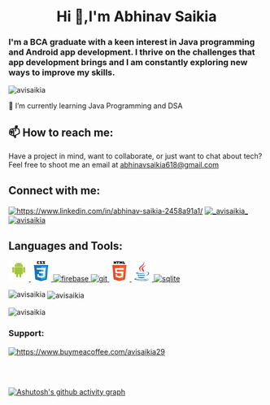 <h1 align="center">Hi 👋,I'm Abhinav Saikia</h1>
<h3 align="leftr">I'm a BCA graduate with a keen interest in Java programming and Android app development. I thrive on the challenges that app development brings and I am constantly exploring new ways to improve my skills. </h3>
<p align="left"> <img src="https://komarev.com/ghpvc/?username=avisaikia&label=Profile%20views&color=0e75b6&style=flat" alt="avisaikia" /> </p>
 🌱 I’m currently learning Java Programming and DSA
 
 📫 How to reach me:
- 
  Have a project in mind, want to collaborate, or just want to chat about tech? Feel free to shoot me an email at abhinavsaikia618@gmail.com
  
Connect with me:
-
<p align="left">
<a href="https://linkedin.com/in/abhinav-saikia-2458a91a1/" target="blank"><img align="center" src="https://raw.githubusercontent.com/rahuldkjain/github-profile-readme-generator/master/src/images/icons/Social/linked-in-alt.svg" alt="https://www.linkedin.com/in/abhinav-saikia-2458a91a1/" height="30" width="40" /></a>
<a href="https://instagram.com/_avisaikia_" target="blank"><img align="center" src="https://raw.githubusercontent.com/rahuldkjain/github-profile-readme-generator/master/src/images/icons/Social/instagram.svg" alt="_avisaikia_" height="30" width="40" /></a>
<a href="https://dribbble.com/avisaikia" target="blank"><img align="center" src="https://raw.githubusercontent.com/rahuldkjain/github-profile-readme-generator/master/src/images/icons/Social/dribbble.svg" alt="avisaikia" height="30" width="40" /></a>
</p>

Languages and Tools:
-
<p align="left"> <a href="https://developer.android.com" target="_blank" rel="noreferrer"> <img src="https://raw.githubusercontent.com/devicons/devicon/master/icons/android/android-original-wordmark.svg" alt="android" width="40" height="40"/> </a> <a href="https://www.w3schools.com/css/" target="_blank" rel="noreferrer"> <img src="https://raw.githubusercontent.com/devicons/devicon/master/icons/css3/css3-original-wordmark.svg" alt="css3" width="40" height="40"/> </a> <a href="https://firebase.google.com/" target="_blank" rel="noreferrer"> <img src="https://www.vectorlogo.zone/logos/firebase/firebase-icon.svg" alt="firebase" width="40" height="40"/> </a> <a href="https://git-scm.com/" target="_blank" rel="noreferrer"> <img src="https://www.vectorlogo.zone/logos/git-scm/git-scm-icon.svg" alt="git" width="40" height="40"/> </a> <a href="https://www.w3.org/html/" target="_blank" rel="noreferrer"> <img src="https://raw.githubusercontent.com/devicons/devicon/master/icons/html5/html5-original-wordmark.svg" alt="html5" width="40" height="40"/> </a> <a href="https://www.java.com" target="_blank" rel="noreferrer"> <img src="https://raw.githubusercontent.com/devicons/devicon/master/icons/java/java-original.svg" alt="java" width="40" height="40"/> </a> <a href="https://www.sqlite.org/" target="_blank" rel="noreferrer"> <img src="https://www.vectorlogo.zone/logos/sqlite/sqlite-icon.svg" alt="sqlite" width="40" height="40"/> </a> </p>

<p><img align="left" src="https://github-readme-stats-sigma-five.vercel.app/api/top-langs?username=avisaikia&show_icons=true&locale=en&layout=compact" alt="avisaikia" /></p>

<p>&nbsp;<img align="center" src="https://github-readme-stats-sigma-five.vercel.app/api?username=avisaikia&show_icons=true&locale=en" alt="avisaikia" /></p>

<p><img align="center" src="https://github-readme-streak-stats.herokuapp.com/?user=avisaikia&" alt="avisaikia" /></p>

<h3 align="left">Support:</h3>
<p><a href="https://www.buymeacoffee.com/avisaikia29"> 
  <img align="center" src="https://cdn.buymeacoffee.com/buttons/v2/default-yellow.png" height="50" width="210" alt="https://www.buymeacoffee.com/avisaikia29" /></a></p><br><br>

[![Ashutosh's github activity graph](https://github-readme-activity-graph.vercel.app/graph?username=avisaikia&bg_color=ffcfe9&color=9e4c98&line=9e4c98&point=403d3d&area=true&hide_border=true)](https://github.com/ashutosh00710/github-readme-activity-graph)


